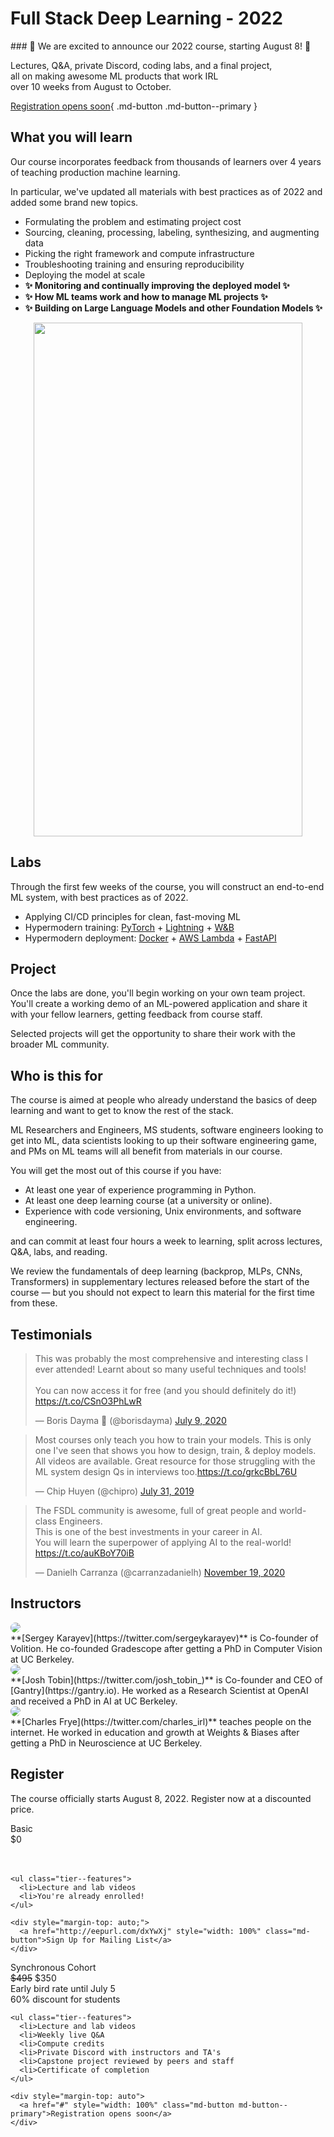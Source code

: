 # Full Stack Deep Learning - 2022

<div class="md-banner announce"  markdown>
### 🚀  We are excited to announce our 2022 course, starting August 8! 🚀
<br>

Lectures, Q&A, private Discord, coding labs, and a final project,<br>
all on making awesome ML products that work IRL<br>
over 10 weeks from August to October.<br>

[Registration opens soon](#register){ .md-button .md-button--primary }

</div>

## What you will learn

Our course incorporates feedback from thousands of learners over 4 years of
teaching production machine learning.

In particular, we've updated all materials with best practices as of 2022 and added some brand new topics.

- Formulating the problem and estimating project cost
- Sourcing, cleaning, processing, labeling, synthesizing, and augmenting data
- Picking the right framework and compute infrastructure
- Troubleshooting training and ensuring reproducibility
- Deploying the model at scale
- **✨ Monitoring and continually improving the deployed model ✨**
- **✨ How ML teams work and how to manage ML projects ✨**
- **✨ Building on Large Language Models and other Foundation Models ✨**

<p align="center">
  <img src="/images/positioning.png" height="822px" width="430px" />
</p>

## Labs

Through the first few weeks of the course, you will construct an end-to-end ML system, with best practices as of 2022.

- Applying CI/CD principles for clean, fast-moving ML
- Hypermodern training: [PyTorch](https://pytorch.org) + [Lightning](https:/pytorchlightning.ai) + [W&B](https://wandb.ai)
- Hypermodern deployment: [Docker](https://docker.com) + [AWS Lambda](https://aws.amazon.com/lambda) + [FastAPI](https://fastapi.tiangolo.com)

## Project

Once the labs are done, you'll begin working on your own team project.
You'll create a working demo of an ML-powered application and share it with your fellow learners,
getting feedback from course staff.

Selected projects will get the opportunity to share their work with the broader ML community.

## Who is this for

The course is aimed at people who already understand the basics of deep learning and want to get to know the rest of the stack.

ML Researchers and Engineers,
MS students,
software engineers looking to get into ML,
data scientists looking to up their software engineering game,
and PMs on ML teams will all benefit from materials in our course.

You will get the most out of this course if you have:

- At least one year of experience programming in Python.
- At least one deep learning course (at a university or online).
- Experience with code versioning, Unix environments, and software engineering.

and can commit at least four hours a week to learning, split across lectures, Q&A, labs, and reading.

We review the fundamentals of deep learning (backprop, MLPs, CNNs, Transformers) in supplementary lectures released before the start of the course — but you should not expect to learn this material for the first time from these.

## Testimonials

<blockquote class="twitter-tweet" data-theme="light"><p lang="en" dir="ltr">This was probably the most comprehensive and interesting class I ever attended! Learnt about so many useful techniques and tools!<br><br>You can now access it for free (and you should definitely do it!) <a href="https://t.co/CSnO3PhLwR">https://t.co/CSnO3PhLwR</a></p>&mdash; Boris Dayma 🥑 (@borisdayma) <a href="https://twitter.com/borisdayma/status/1281281082604871681?ref_src=twsrc%5Etfw">July 9, 2020</a></blockquote> <script async src="https://platform.twitter.com/widgets.js" charset="utf-8"></script>
<blockquote class="twitter-tweet" data-theme="light"><p lang="en" dir="ltr">Most courses only teach you how to train your models. This is only one I&#39;ve seen that shows you how to design, train, &amp; deploy models. All videos are available. Great resource for those struggling with the ML system design Qs in interviews too.<a href="https://t.co/grkcBbL76U">https://t.co/grkcBbL76U</a></p>&mdash; Chip Huyen (@chipro) <a href="https://twitter.com/chipro/status/1156416625400172544?ref_src=twsrc%5Etfw">July 31, 2019</a></blockquote> <script async src="https://platform.twitter.com/widgets.js" charset="utf-8"></script>
<blockquote class="twitter-tweet" data-theme="light"><p lang="en" dir="ltr">The FSDL community is awesome, full of great people and world-class Engineers. <br>This is one of the best investments in your career in AI. <br>You will learn the superpower of applying AI to the real-world! <a href="https://t.co/auKBoY70iB">https://t.co/auKBoY70iB</a></p>&mdash; Danielh Carranza (@carranzadanielh) <a href="https://twitter.com/carranzadanielh/status/1329521631216144385?ref_src=twsrc%5Etfw">November 19, 2020</a></blockquote> <script async src="https://platform.twitter.com/widgets.js" charset="utf-8"></script>

## Instructors

<div class="person" markdown>
  <img src="/images/sergey.png" style="border-radius: 50%;">
  <div markdown>
  **[Sergey Karayev](https://twitter.com/sergeykarayev)** is Co-founder of Volition. He co-founded Gradescope after getting a PhD in Computer Vision at UC Berkeley.
  </div>
</div>

<div class="person" markdown>
  <img src="/images/josh.png" style="border-radius: 50%;">
  <div markdown>
  **[Josh Tobin](https://twitter.com/josh_tobin_)** is Co-founder and CEO of [Gantry](https://gantry.io). He worked as a Research Scientist at OpenAI and received a PhD in AI at UC Berkeley.
  </div>
</div>

<div class="person" markdown>
  <img src="/images/charles.png" style="border-radius: 50%;">
  <div markdown>
  **[Charles Frye](https://twitter.com/charles_irl)** teaches people on the internet. He worked in education and growth at Weights & Biases after getting a PhD in Neuroscience at UC Berkeley.
  </div>
</div>

## Register

The course officially starts August 8, 2022.
Register now at a discounted price.

<div class="pricing">
  <div class="tier">
    <div class="tier--header">Basic</div>
    <div class="tier--price">
      $0
    </div>
    <div class="tier--priceCaption" style="visibility: hidden;">
      <div class="highlight">Early bird rate until July 5</div>
      <div>50% discount for students</div>
    </div>

    <ul class="tier--features">
      <li>Lecture and lab videos
      <li>You're already enrolled!
    </ul>

    <div style="margin-top: auto;">
      <a href="http://eepurl.com/dxYwXj" style="width: 100%" class="md-button">Sign Up for Mailing List</a>
    </div>

  </div>
  <div class="tier">
    <div class="tier--header">Synchronous Cohort</div>
    <div class="tier--price">
      <span style="text-decoration: line-through;">$495</span> <span class="highlight">$350</span>
    </div>
    <div class="tier--priceCaption">
      <div class="highlight">Early bird rate until July 5</div>
      <div>60% discount for students</div>
    </div>

    <ul class="tier--features">
      <li>Lecture and lab videos
      <li>Weekly live Q&A
      <li>Compute credits
      <li>Private Discord with instructors and TA's
      <li>Capstone project reviewed by peers and staff
      <li>Certificate of completion
    </ul>

    <div style="margin-top: auto">
      <a href="#" style="width: 100%" class="md-button md-button--primary">Registration opens soon</a>
    </div>

  </div>
</div>
